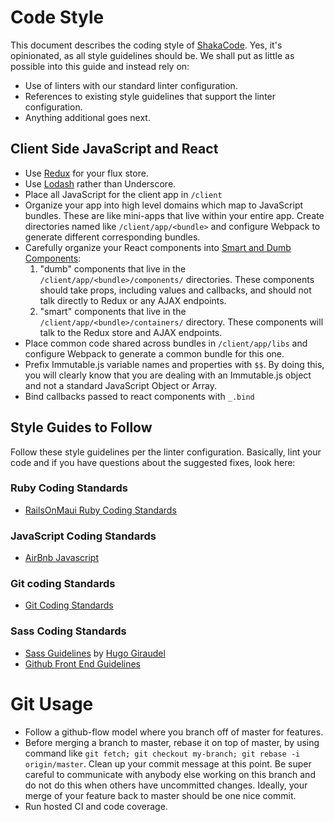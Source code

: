 # Code Style
This document describes the coding style of [ShakaCode](http://www.shakacode.com). Yes, it's opinionated, as all style guidelines should be. We shall put as little as possible into this guide and instead rely on:

* Use of linters with our standard linter configuration.
* References to existing style guidelines that support the linter configuration.
* Anything additional goes next.

## Client Side JavaScript and React
* Use [Redux](https://github.com/rackt/redux) for your flux store.
* Use [Lodash](https://lodash.com/) rather than Underscore.
* Place all JavaScript for the client app in `/client`
* Organize your app into high level domains which map to JavaScript bundles. These are like mini-apps that live within your entire app. Create directories named like `/client/app/<bundle>` and configure Webpack to generate different corresponding bundles.
* Carefully organize your React components into [Smart and Dumb Components](https://medium.com/@dan_abramov/smart-and-dumb-components-7ca2f9a7c7d0#.ygdkh1l7b):
   1. "dumb" components that live in the `/client/app/<bundle>/components/` directories. These components should take props, including values and callbacks, and should not talk directly to Redux or any AJAX endpoints.
   2. "smart" components that live in the `/client/app/<bundle>/containers/` directory. These components will talk to the Redux store and AJAX endpoints.
* Place common code shared across bundles in `/client/app/libs` and configure Webpack to generate a common bundle for this one.
* Prefix Immutable.js variable names and properties with `$$`. By doing this, you will clearly know that you are dealing with an Immutable.js object and not a standard JavaScript Object or Array.
* Bind callbacks passed to react components with `_.bind`

## Style Guides to Follow
Follow these style guidelines per the linter configuration. Basically, lint your code and if you have questions about the suggested fixes, look here:

### Ruby Coding Standards
* [RailsOnMaui Ruby Coding Standards](https://github.com/justin808/ruby)

### JavaScript Coding Standards
* [AirBnb Javascript](https://github.com/airbnb/javascript)

### Git coding Standards
* [Git Coding Standards](http://chlg.co/1GV2m9p)

### Sass Coding Standards
* [Sass Guidelines](http://sass-guidelin.es/) by [Hugo Giraudel](http://hugogiraudel.com/)
* [Github Front End Guidelines](http://primercss.io/guidelines/)

# Git Usage
* Follow a github-flow model where you branch off of master for features.
* Before merging a branch to master, rebase it on top of master, by using command like `git fetch; git checkout my-branch; git rebase -i origin/master`. Clean up your commit message at this point. Be super careful to communicate with anybody else working on this branch and do not do this when others have uncommitted changes. Ideally, your merge of your feature back to master should be one nice commit.
* Run hosted CI and code coverage.

